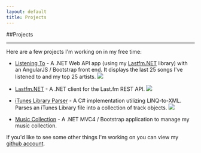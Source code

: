 ```yaml
---
layout: default
title: Projects
---
```

##Projects
<hr/>
Here are a few projects I'm working on in my free time:
<br/>

* [Listening To](https://www.github.com/asciamanna/listeningto) - A .NET Web API app (using my
[Lastfm.NET](http://github.com/asciamanna/LastfmClient) library) with an
AngularJS / Bootstrap front end.  It displays the last 25 songs I've listened
to and my top 25 artists. 
<a href='https://ci.appveyor.com/project/asciamanna/listeningto'><img src='https://ci.appveyor.com/api/projects/status/36vp224m7bpp5hk5?svg=true' /></a>

* [Lastfm.NET](http://www.github.com/asciamanna/LastfmClient) - A .NET client for
the Last.fm REST API. 
<a href='https://ci.appveyor.com/project/asciamanna/lastfmclient'><img src='https://ci.appveyor.com/api/projects/status/e703ayk1nydyngqm?svg=true' /></a>

* [iTunes Library Parser](https://www.github.com/asciamanna/iTunesLibraryParser) - A C# implementation utilizing LINQ-to-XML. Parses an iTunes Library file into a collection of track objects. <a href='https://ci.appveyor.com/project/asciamanna/ituneslibraryparser'><img src='https://ci.appveyor.com/api/projects/status/tsebsc61mqylaejq?svg=true' /></a>

* [Music Collection](http://musiccollection.apphb.com/) - A .NET MVC4 / Bootstrap application to manage my music collection.  

 If you'd like to see some other things I'm working on you
 can view my [github account](http://www.github.com/asciamanna).
